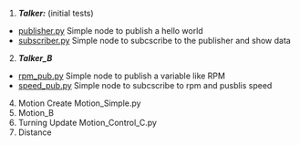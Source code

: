 1. ***Talker:***  (initial tests)
* [publisher.py](https://github.com/EdwinMarteZorrilla/WROS_RD_ROS/blob/main/1.%20Talker/publisher.py) Simple node to publish a hello world
* [subscriber.py](https://github.com/EdwinMarteZorrilla/WROS_RD_ROS/blob/main/1.%20Talker/subscriber.py) Simple node to subcscribe to the publisher and show data   
2. ***Talker_B***
* [rpm_pub.py](https://github.com/EdwinMarteZorrilla/WROS_RD_ROS/blob/main/2.%20Talker_B/rpm_pub.py) Simple node to publish a variable like RPM
* [speed_pub.py](https://github.com/EdwinMarteZorrilla/WROS_RD_ROS/blob/main/2.%20Talker_B/speed_calc.py) Simple node to subcscribe to rpm and pusblis speed
4. Motion
Create Motion_Simple.py
5. Motion_B
6. Turning
Update Motion_Control_C.py
7. Distance
